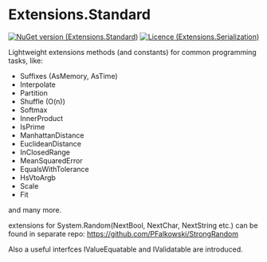 # Extensions.Standard

[![NuGet version (Extensions.Standard)](https://img.shields.io/nuget/v/Extensions.Standard.svg)](https://www.nuget.org/packages/Extensions.Standard/)
[![Licence (Extensions.Serialization)](https://img.shields.io/github/license/mashape/apistatus.svg)](https://choosealicense.com/licenses/mit/)

Lightweight extensions methods (and constants) for common programming tasks, like:

- Suffixes (AsMemory, AsTime)
- Interpolate
- Partition
- Shuffle (O(n))
- Softmax
- InnerProduct
- IsPrime
- ManhattanDistance
- EuclideanDistance
- InClosedRange
- MeanSquaredError
- EqualsWithTolerance
- HsVtoArgb
- Scale
- Fit

and many more.

extensions for System.Random(NextBool, NextChar, NextString etc.) can be found in separate repo: https://github.com/PFalkowski/StrongRandom

Also a useful interfces IValueEquatable and IValidatable are introduced.
